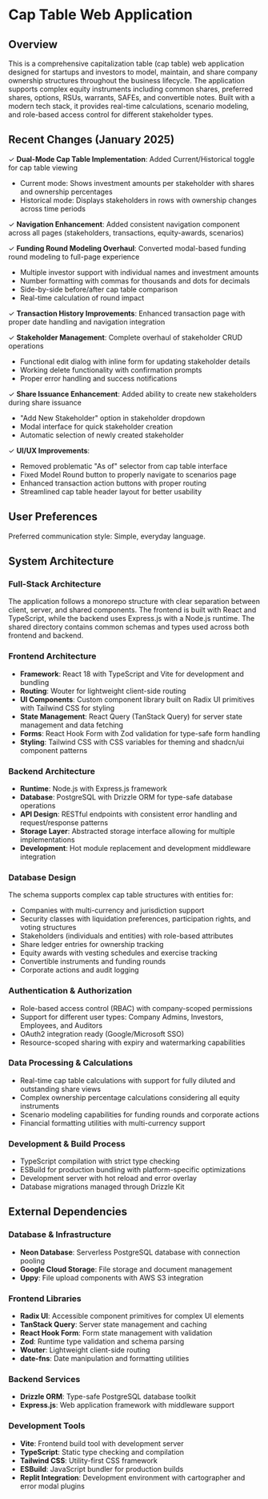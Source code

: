 # Cap Table Web Application

## Overview

This is a comprehensive capitalization table (cap table) web application designed for startups and investors to model, maintain, and share company ownership structures throughout the business lifecycle. The application supports complex equity instruments including common shares, preferred shares, options, RSUs, warrants, SAFEs, and convertible notes. Built with a modern tech stack, it provides real-time calculations, scenario modeling, and role-based access control for different stakeholder types.

## Recent Changes (January 2025)

✓ **Dual-Mode Cap Table Implementation**: Added Current/Historical toggle for cap table viewing
  - Current mode: Shows investment amounts per stakeholder with shares and ownership percentages
  - Historical mode: Displays stakeholders in rows with ownership changes across time periods

✓ **Navigation Enhancement**: Added consistent navigation component across all pages (stakeholders, transactions, equity-awards, scenarios)

✓ **Funding Round Modeling Overhaul**: Converted modal-based funding round modeling to full-page experience
  - Multiple investor support with individual names and investment amounts
  - Number formatting with commas for thousands and dots for decimals
  - Side-by-side before/after cap table comparison
  - Real-time calculation of round impact

✓ **Transaction History Improvements**: Enhanced transaction page with proper date handling and navigation integration

✓ **Stakeholder Management**: Complete overhaul of stakeholder CRUD operations
  - Functional edit dialog with inline form for updating stakeholder details
  - Working delete functionality with confirmation prompts
  - Proper error handling and success notifications

✓ **Share Issuance Enhancement**: Added ability to create new stakeholders during share issuance
  - "Add New Stakeholder" option in stakeholder dropdown
  - Modal interface for quick stakeholder creation
  - Automatic selection of newly created stakeholder

✓ **UI/UX Improvements**: 
  - Removed problematic "As of" selector from cap table interface
  - Fixed Model Round button to properly navigate to scenarios page
  - Enhanced transaction action buttons with proper routing
  - Streamlined cap table header layout for better usability

## User Preferences

Preferred communication style: Simple, everyday language.

## System Architecture

### Full-Stack Architecture
The application follows a monorepo structure with clear separation between client, server, and shared components. The frontend is built with React and TypeScript, while the backend uses Express.js with a Node.js runtime. The shared directory contains common schemas and types used across both frontend and backend.

### Frontend Architecture
- **Framework**: React 18 with TypeScript and Vite for development and bundling
- **Routing**: Wouter for lightweight client-side routing
- **UI Components**: Custom component library built on Radix UI primitives with Tailwind CSS for styling
- **State Management**: React Query (TanStack Query) for server state management and data fetching
- **Forms**: React Hook Form with Zod validation for type-safe form handling
- **Styling**: Tailwind CSS with CSS variables for theming and shadcn/ui component patterns

### Backend Architecture
- **Runtime**: Node.js with Express.js framework
- **Database**: PostgreSQL with Drizzle ORM for type-safe database operations
- **API Design**: RESTful endpoints with consistent error handling and request/response patterns
- **Storage Layer**: Abstracted storage interface allowing for multiple implementations
- **Development**: Hot module replacement and development middleware integration

### Database Design
The schema supports complex cap table structures with entities for:
- Companies with multi-currency and jurisdiction support
- Security classes with liquidation preferences, participation rights, and voting structures
- Stakeholders (individuals and entities) with role-based attributes
- Share ledger entries for ownership tracking
- Equity awards with vesting schedules and exercise tracking
- Convertible instruments and funding rounds
- Corporate actions and audit logging

### Authentication & Authorization
- Role-based access control (RBAC) with company-scoped permissions
- Support for different user types: Company Admins, Investors, Employees, and Auditors
- OAuth2 integration ready (Google/Microsoft SSO)
- Resource-scoped sharing with expiry and watermarking capabilities

### Data Processing & Calculations
- Real-time cap table calculations with support for fully diluted and outstanding share views
- Complex ownership percentage calculations considering all equity instruments
- Scenario modeling capabilities for funding rounds and corporate actions
- Financial formatting utilities with multi-currency support

### Development & Build Process
- TypeScript compilation with strict type checking
- ESBuild for production bundling with platform-specific optimizations
- Development server with hot reload and error overlay
- Database migrations managed through Drizzle Kit

## External Dependencies

### Database & Infrastructure
- **Neon Database**: Serverless PostgreSQL database with connection pooling
- **Google Cloud Storage**: File storage and document management
- **Uppy**: File upload components with AWS S3 integration

### Frontend Libraries
- **Radix UI**: Accessible component primitives for complex UI elements
- **TanStack Query**: Server state management and caching
- **React Hook Form**: Form state management with validation
- **Zod**: Runtime type validation and schema parsing
- **Wouter**: Lightweight client-side routing
- **date-fns**: Date manipulation and formatting utilities

### Backend Services
- **Drizzle ORM**: Type-safe PostgreSQL database toolkit
- **Express.js**: Web application framework with middleware support

### Development Tools
- **Vite**: Frontend build tool with development server
- **TypeScript**: Static type checking and compilation
- **Tailwind CSS**: Utility-first CSS framework
- **ESBuild**: JavaScript bundler for production builds
- **Replit Integration**: Development environment with cartographer and error modal plugins